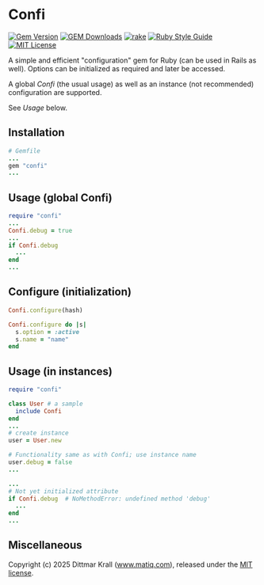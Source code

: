 # Confi

[![Gem Version](https://badge.fury.io/rb/confi.svg)](http://badge.fury.io/rb/confi)
[![GEM Downloads](https://img.shields.io/gem/dt/confi?color=168AFE&logo=ruby&logoColor=FE1616)](https://rubygems.org/gems/confi)
[![rake](https://github.com/matique/confi/actions/workflows/rake.yml/badge.svg)](https://github.com/matique/confi/actions/workflows/rake.yml)
[![Ruby Style Guide](https://img.shields.io/badge/code_style-standard-brightgreen.svg)](https://github.com/standardrb/standard)
[![MIT License](https://img.shields.io/badge/license-MIT-blue.svg)](http://choosealicense.com/licenses/mit/)

A simple and efficient "configuration" gem for Ruby
(can be used in Rails as well).
Options can be initialized as required and later be accessed.

A global *Confi* (the usual usage)
as well as an instance (not recommended) configuration
are supported.

See *Usage* below.


## Installation

~~~~ruby
# Gemfile
...
gem "confi"
...
~~~~

## Usage (global Confi)

~~~~ruby
require "confi"
...
Confi.debug = true
...
if Confi.debug
  ...
end
...
~~~~


## Configure (initialization)

~~~~ruby
Confi.configure(hash)
~~~~

~~~~ruby
Confi.configure do |s|
  s.option = :active
  s.name = "name"
end
~~~~


## Usage (in instances)

~~~~ruby
require "confi"

class User # a sample
  include Confi
end
...
# create instance
user = User.new

# Functionality same as with Confi; use instance name
user.debug = false
...
~~~~

~~~~ruby
...
# Not yet initialized attribute
if Confi.debug  # NoMethodError: undefined method 'debug'
  ...
end
...
~~~~


## Miscellaneous

Copyright (c) 2025 Dittmar Krall (www.matiq.com),
released under the [MIT license](https://opensource.org/licenses/MIT).
